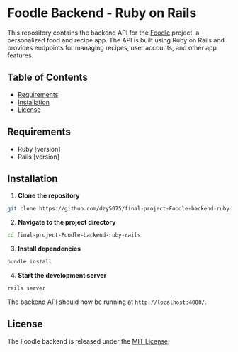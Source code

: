 # Foodle Backend - Ruby on Rails

This repository contains the backend API for the [Foodle](https://github.com/dzy5075/final-project-Foodle-frontend) project, a personalized food and recipe app. The API is built using Ruby on Rails and provides endpoints for managing recipes, user accounts, and other app features.

## Table of Contents

- [Requirements](#requirements)
- [Installation](#installation)
- [License](#license)

## Requirements

- Ruby [version]
- Rails [version]

## Installation

1. **Clone the repository**

```bash
git clone https://github.com/dzy5075/final-project-Foodle-backend-ruby-rails.git
```

2. **Navigate to the project directory**

```bash
cd final-project-Foodle-backend-ruby-rails
```

3. **Install dependencies**

```bash
bundle install
```

4. **Start the development server**

```bash
rails server
```

The backend API should now be running at `http://localhost:4000/`.


## License

The Foodle backend is released under the [MIT License](LICENSE).
